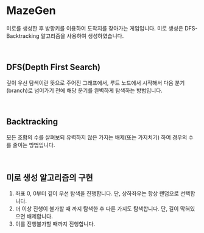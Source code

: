 # MazeGen

미로를 생성한 후 방향키를 이용하여 도착지를 찾아가는 게임입니다.
미로 생성은 DFS-Backtracking 알고리즘을 사용하여 생성하였습니다.

<br>

## DFS(Depth First Search)
  깊이 우선 탐색이란 뜻으로 주어진 그래프에서,
  루트 노드에서 시작해서 다음 분기(branch)로 넘어가기 전에
  해당 분기를 완벽하게 탐색하는 방법입니다.

<br>

## Backtracking
  모든 조합의 수를 살펴보되 유력하지 않은 가지는 배제(또는 가지치기)
  하여 경우의 수를 줄이는 방법입니다.

<br>

## 미로 생성 알고리즘의 구현
  1. 좌표 0, 0부터 깊이 우선 탐색을 진행합니다.
     단, 상하좌우는 항상 랜덤으로 선택합니다.
  2. 더 이상 진행이 불가할 때 까지 탐색한 후 다른 가지도 탐색합니다.
     단, 길이 막혀있으면 배제합니다.
  3. 이를 진행불가할 때까지 진행합니다.

